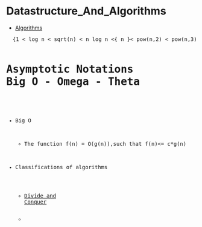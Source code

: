 # Datastructure_And_Algorithms
  * [Algorithms](https://docs.google.com/document/d/1VsTYpN0uILWEBRk7ZFj5E38FxF0lp442qlHMAra_RVA/edit)
  
<pre>  {1 < log n < sqrt(n) < n log n <{ n }< pow(n,2) < pow(n,3) ...<pow(2,n)<pow(3,n)...}
                                      ||                     ||                            ||
                                      ||                     ||                            ||
                                      ||                     ||                            ||
                                    Lower bound          Average bound                 Upper Bound        
                                    
                                    </pre>
                         
 
# Asymptotic Notations Big O - Omega - Theta
  * Big O
    * The function f(n) = O(g(n)),such that f(n)<= c*g(n) 
   


* Classifications of algorithms
   *   [Divide and Conquer](https://www.youtube.com/watch?v=2Rr2tW9zvRg)
   
   *   

